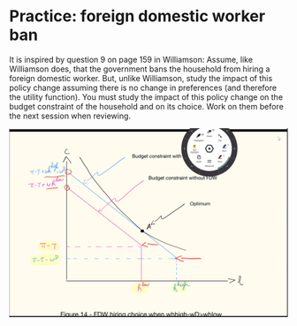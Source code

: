 # Practice: foreign domestic worker ban

It is inspired by question 9 on page 159 in Williamson: Assume, like Williamson does, that the government bans the household from hiring a foreign domestic worker. But, unlike Williamson, study the impact of this policy change assuming there is no change in preferences (and therefore the utility function). You must study the impact of this policy change on the budget constraint of the household and on its choice. Work on them before the next session when reviewing.

![Untitled](Practice%20f%20aee00/Untitled.png)